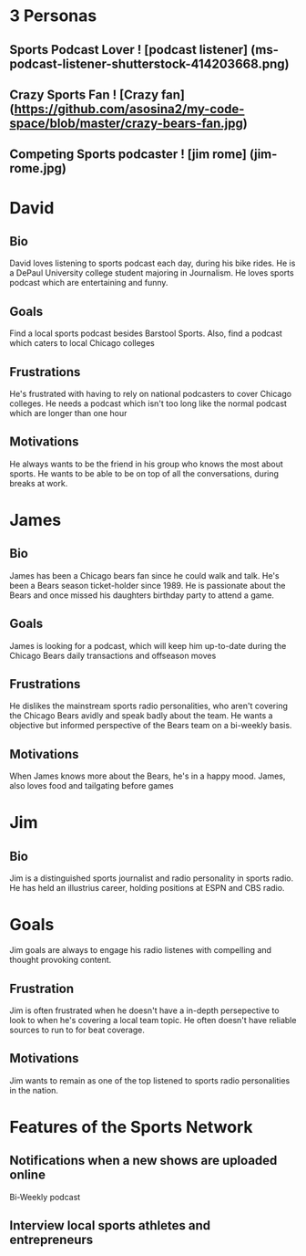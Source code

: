 # 3 Personas
## Sports Podcast Lover ! [podcast listener] (ms-podcast-listener-shutterstock-414203668.png)
## Crazy Sports Fan ! [Crazy fan] (https://github.com/asosina2/my-code-space/blob/master/crazy-bears-fan.jpg)
## Competing Sports podcaster ! [jim rome] (jim-rome.jpg)
# David 
## Bio 
David loves listening to sports podcast each day, during his bike rides. He is a DePaul University college student majoring in Journalism. He loves sports podcast which are entertaining and funny.
## Goals 
Find a local sports podcast besides Barstool Sports. Also, find a podcast which caters to local Chicago colleges 
## Frustrations
He's frustrated with having to rely on national podcasters to cover Chicago colleges. He needs a podcast which isn't too long like the normal podcast which are longer than one hour
## Motivations
He always wants to be the friend in his group who knows the most about sports. He wants to be able to be on top of all the conversations, during breaks at work.
# James 
## Bio
James has been a Chicago bears fan since he could walk and talk. He's been a Bears season ticket-holder since 1989. He is passionate about the Bears and once missed his daughters birthday party to attend a game.
## Goals
James is looking for a podcast, which will keep him up-to-date during the Chicago Bears daily transactions and offseason moves
## Frustrations 
He dislikes the mainstream sports radio personalities, who aren't covering the Chicago Bears avidly and speak badly about the team. He wants a objective but informed perspective of the Bears team on a bi-weekly basis.
## Motivations
When James knows more about the Bears, he's in a happy mood. James, also loves food and tailgating before games 
# Jim 
## Bio
Jim is a distinguished sports journalist and radio personality in sports radio. He has held an illustrius career, holding positions at ESPN and CBS radio.
# Goals
Jim goals are always to engage his radio listenes with compelling and thought provoking content.
## Frustration
Jim is often frustrated when he doesn't have a in-depth persepective to look to when he's covering a local team topic. He often doesn't have reliable sources to run to for beat coverage. 
## Motivations
Jim wants to remain as one of the top listened to sports radio personalities in the nation. 
# Features of the Sports Network
## Notifications when a new shows are uploaded online
Bi-Weekly podcast
## Interview local sports athletes and entrepreneurs
